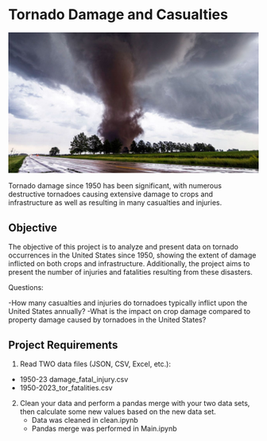 # Tornado Damage and Casualties

![tornado](images/tornado.jpg)

Tornado damage since 1950 has been significant, with numerous destructive tornadoes causing 
extensive damage to crops and infrastructure as well as resulting in many casualties and injuries.

## Objective

The objective of this project is to analyze and present data on tornado occurrences in the United
States since 1950, showing the extent of damage inflicted on both crops and infrastructure.
Additionally, the project aims to present the number of injuries and fatalities resulting from
these disasters.

Questions:

-How many casualties and injuries do tornadoes typically inflict upon the United States annually?
-What is the impact on crop damage compared to property damage caused by tornadoes in the United 
  States? 

## Project Requirements
  
1. Read TWO data files (JSON, CSV, Excel, etc.):
  - 1950-23 damage_fatal_injury.csv
  - 1950-2023_tor_fatalities.csv


2. Clean your data and perform a pandas merge with your two data sets, then calculate some new
     values based on the new data set.
     - Data was cleaned in clean.ipynb
     - Pandas merge was performed in Main.ipynb